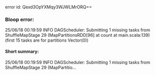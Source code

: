 error id: Qexd3OpYXMqy3WJWLMrORQ==
### Bloop error:

25/06/18 00:19:59 INFO DAGScheduler: Submitting 1 missing tasks from ShuffleMapStage 29 (MapPartitionsRDD[96] at count at main.scala:139) (first 15 tasks are for partitions Vector(0))
#### Short summary: 

25/06/18 00:19:59 INFO DAGScheduler: Submitting 1 missing tasks from ShuffleMapStage 29 (MapPartitio...
